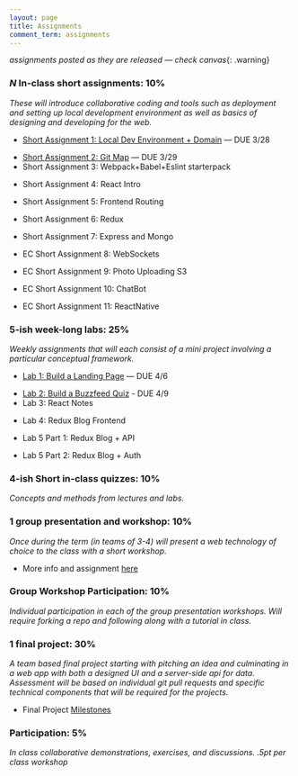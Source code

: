 ```yaml
---
layout: page
title: Assignments
comment_term: assignments
---
```


*assignments posted as they are released — check canvas*{: .warning}


### *N* In-class short assignments: 10%
*These will introduce collaborative coding and tools such as deployment and setting up local development environment as well as basics of designing and developing for the web.*

<!-- * Short Assignment 1: Local Dev Environment + Domain -->
* [Short Assignment 1: Local Dev Environment + Domain](sa/localdev) — DUE 3/28
<!-- * Short Assignment 2: Git Map (in-class) -->
* [Short Assignment 2: Git Map](sa/git-map) — DUE 3/29
* Short Assignment 3: Webpack+Babel+Eslint starterpack
<!-- * [Short Assignment 3: Webpack+Babel+Eslint starterpack](sa/starterpack) — DUE 4/13 -->
* Short Assignment 4: React Intro
<!-- * [Short Assignment 4: React Intro](sa/react-videos) — DUE 4/16 -->
* Short Assignment 5: Frontend Routing
<!-- * [Short Assignment 5: Frontend Routing](sa/routing) — DUE 4/26 -->
* Short Assignment 6: Redux
<!-- * [Short Assignment 6: Redux](sa/redux) - DUE 4/27 -->
* Short Assignment 7: Express and Mongo
<!-- * [Short Assignment 7: Express and Mongo](sa/server-side) - DUE 5/3 -->
* EC Short Assignment 8: WebSockets
<!-- * [EC Short Assignment 8: WebSockets](sa/websockets) - DUE 6/1 -->
* EC Short Assignment 9: Photo Uploading S3
<!-- * [EC Short Assignment 9: Photo Uploading S3](sa/s3-upload) - DUE 6/1 -->
* EC Short Assignment 10: ChatBot
<!-- * [EC Short Assignment 10: ChatBot](sa/slack-bot) - DUE 6/1 -->
* EC Short Assignment 11: ReactNative
<!-- * [EC Short Assignment 11: ReactNative](sa/react-native) - DUE 6/1 -->




### 5-ish week-long labs:  25%
*Weekly assignments that will each consist of a mini project involving a particular conceptual framework.*

<!-- * Lab 1: Build a Landing Page -->
* [Lab 1: Build a Landing Page](lab/landing-page) — DUE 4/6
<!-- * Lab 2: Build a Buzzfeed Quiz -->
* [Lab 2: Build a Buzzfeed Quiz](lab/quizzical) - DUE 4/9
* Lab 3: React Notes
<!-- * [Lab 3: React Notes](lab/react-notes) - DUE 4/23 -->
* Lab 4: Redux Blog Frontend
<!-- * [Lab 4: Redux Blog Frontend](lab/redux-blog) - DUE 5/1 -->
* Lab 5 Part 1: Redux Blog + API
<!-- * [Lab 5 Part 1: Redux Blog + API](lab/redux-blog+server) - DUE 5/7 -->
* Lab 5 Part 2: Redux Blog + Auth 
<!-- * [Lab 5 Part 2: Redux Blog + Auth](lab/redux-blog+auth) - DUE 5/14 -->


### 4-ish Short in-class quizzes:  10%
*Concepts and methods from lectures and labs.*

### 1 group presentation and workshop: 10%
*Once during the term (in teams of 3-4) will present a web technology of choice to the class with a short workshop.*

* More info and assignment [here](../workshops)

### Group Workshop Participation: 10%
*Individual participation in each of the group presentation workshops. Will require forking a repo and following along with a tutorial in class.*

### 1 final project:  30%
*A team based final project starting with pitching an idea and culminating in a web app with both a designed UI and a server-side api for data.  Assessment will be based on individual git pull requests and specific technical components that will be required for the projects.*

* Final Project [Milestones](project)

### Participation:  5%
*In class collaborative demonstrations, exercises, and discussions. .5pt per class workshop*
